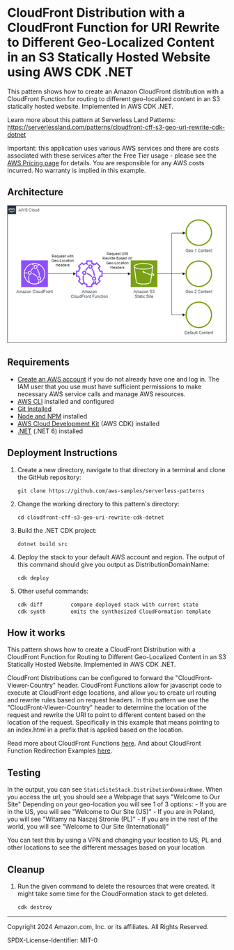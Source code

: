 # CloudFront Distribution with a CloudFront Function for URI Rewrite to Different Geo-Localized Content in an S3 Statically Hosted Website using AWS CDK .NET

This pattern shows how to create an Amazon CloudFront distribution with a CloudFront Function for routing to different geo-localized content in an S3 statically hosted website. Implemented in AWS CDK .NET.

Learn more about this pattern at Serverless Land Patterns: https://serverlessland.com/patterns/cloudfront-cff-s3-geo-uri-rewrite-cdk-dotnet

Important: this application uses various AWS services and there are costs associated with these services after the Free Tier usage - please see the [AWS Pricing page](https://aws.amazon.com/pricing/) for details. You are responsible for any AWS costs incurred. No warranty is implied in this example.

## Architecture
<img src="cf-cff-s3-geo-rewrite.png" title="Architecture">

## Requirements

* [Create an AWS account](https://portal.aws.amazon.com/gp/aws/developer/registration/index.html) if you do not already have one and log in. The IAM user that you use must have sufficient permissions to make necessary AWS service calls and manage AWS resources.
* [AWS CLI](https://docs.aws.amazon.com/cli/latest/userguide/install-cliv2.html) installed and configured
* [Git Installed](https://git-scm.com/book/en/v2/Getting-Started-Installing-Git)
* [Node and NPM](https://nodejs.org/en/download/) installed
* [AWS Cloud Development Kit](https://docs.aws.amazon.com/cdk/latest/guide/cli.html) (AWS CDK) installed
* [.NET](https://dotnet.microsoft.com/en-us/download/dotnet/6.0) (.NET 6) installed

## Deployment Instructions

1. Create a new directory, navigate to that directory in a terminal and clone the GitHub repository:
    ``` 
    git clone https://github.com/aws-samples/serverless-patterns
    ```
1. Change the working directory to this pattern's directory:
    ```
    cd cloudfront-cff-s3-geo-uri-rewrite-cdk-dotnet
    ```
1. Build the .NET CDK project:
    ```
    dotnet build src
    ```
1. Deploy the stack to your default AWS account and region. The output of this command should give you output as DistributionDomainName:
    ```
    cdk deploy
    ```
1. Other useful commands:
    ```
    cdk diff         compare deployed stack with current state    
    cdk synth        emits the synthesized CloudFormation template
    ```

## How it works

This pattern shows how to create a CloudFront Distribution with a CloudFront Function for Routing to Different Geo-Localized Content in an S3 Statically Hosted Website. Implemented in AWS CDK .NET.

CloudFront Distributions can be configured to forward the "CloudFront-Viewer-Country" header.  CloudFront Functions allow for javascript code to execute at CloudFront edge locations, and allow you to create url routing and rewrite rules based on request headers.  In this pattern we use the "CloudFront-Viewer-Country" header to determine the location of the request and rewrite the URI to point to different content based on the location of the request.  Specifically in this example that means pointing to an index.html in a prefix that is applied based on the location.

Read more about CloudFront Functions [here](https://docs.aws.amazon.com/AmazonCloudFront/latest/DeveloperGuide/cloudfront-functions.html).
And about CloudFront Function Redirection Examples [here](https://docs.aws.amazon.com/AmazonCloudFront/latest/DeveloperGuide/example-function-redirect-url.html).

## Testing

In the  output, you can see `StaticSiteStack.DistributionDomainName`. When you access the url, you should see a Webpage that says "Welcome to Our Site"  Depending on your geo-location you will see 1 of 3 options:
    - If you are in the US, you will see "Welcome to Our Site (US)"
    - If you are in Poland, you will see "Witamy na Naszej Stronie (PL)"
    - If you are in the rest of the world, you will see "Welcome to Our Site (International)"

You can test this by using a VPN and changing your location to US, PL and other locations to see the different messages based on your location

## Cleanup
 
1. Run the given command to delete the resources that were created. It might take some time for the CloudFormation stack to get deleted.
    ```
    cdk destroy
    ```

----
Copyright 2024 Amazon.com, Inc. or its affiliates. All Rights Reserved.

SPDX-License-Identifier: MIT-0
